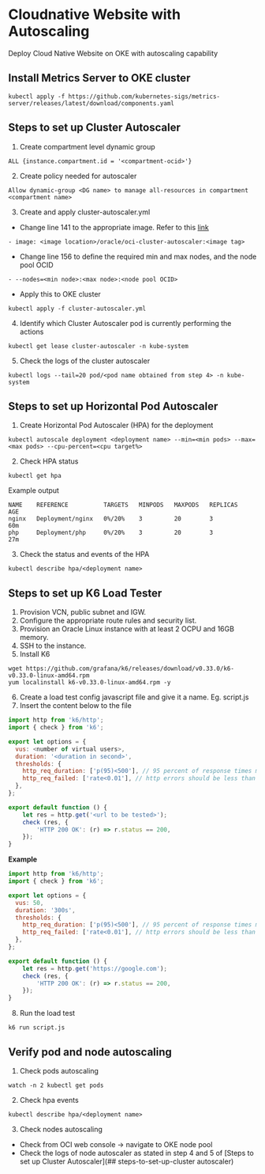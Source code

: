 # Cloudnative Website with Autoscaling
Deploy Cloud Native Website on OKE with autoscaling capability

## Install Metrics Server to OKE cluster
```
kubectl apply -f https://github.com/kubernetes-sigs/metrics-server/releases/latest/download/components.yaml
```

## Steps to set up Cluster Autoscaler
 1. Create compartment level dynamic group
 ```
 ALL {instance.compartment.id = '<compartment-ocid>'}
 ```
 2. Create policy needed for autoscaler
 ```
 Allow dynamic-group <DG name> to manage all-resources in compartment <compartment name>
 ```
 3. Create and apply cluster-autoscaler.yml
 * Change line 141 to the appropriate image. Refer to this [link](https://docs.oracle.com/en-us/iaas/Content/ContEng/Tasks/contengusingclusterautoscaler.htm#unique_1751637304)
 ```
 - image: <image location>/oracle/oci-cluster-autoscaler:<image tag>
 ```
 * Change line 156 to define the required min and max nodes, and the node pool OCID
 ```
 - --nodes=<min node>:<max node>:<node pool OCID>
 ```
 * Apply this to OKE cluster
 ```
 kubectl apply -f cluster-autoscaler.yml
 ```
 4. Identify which Cluster Autoscaler pod is currently performing the actions
 ```
 kubectl get lease cluster-autoscaler -n kube-system
 ```
 5. Check the logs of the cluster autoscaler
 ```
 kubectl logs --tail=20 pod/<pod name obtained from step 4> -n kube-system
 ```
 
## Steps to set up Horizontal Pod Autoscaler
1. Create Horizontal Pod Autoscaler (HPA) for the deployment
```
kubectl autoscale deployment <deployment name> --min=<min pods> --max=<max pods> --cpu-percent=<cpu target%>
```
2. Check HPA status
```
kubectl get hpa
```
Example output
```
NAME    REFERENCE          TARGETS   MINPODS   MAXPODS   REPLICAS   AGE
nginx   Deployment/nginx   0%/20%    3         20        3          60m
php     Deployment/php     0%/20%    3         20        3          27m
```
3. Check the status and events of the HPA
```
kubectl describe hpa/<deployment name>
```

## Steps to set up K6 Load Tester
1. Provision VCN, public subnet and IGW.
2. Configure the appropriate route rules and security list.
3. Provision an Oracle Linux instance with at least 2 OCPU and 16GB memory.
4. SSH to the instance.
5. Install K6
```
wget https://github.com/grafana/k6/releases/download/v0.33.0/k6-v0.33.0-linux-amd64.rpm
yum localinstall k6-v0.33.0-linux-amd64.rpm -y
```
6. Create a load test config javascript file and give it a name. Eg. script.js
7. Insert the content below to the file
```javascript
import http from 'k6/http';
import { check } from 'k6';

export let options = {
  vus: <number of virtual users>,
  duration: '<duration in second>',
  thresholds: {
    http_req_duration: ['p(95)<500'], // 95 percent of response times must be below 500ms
    http_req_failed: ['rate<0.01'], // http errors should be less than 1%
  },
};

export default function () {
    let res = http.get('<url to be tested>');
    check (res, {
        'HTTP 200 OK': (r) => r.status == 200,
    });
}
```
**Example**

```javascript
import http from 'k6/http';
import { check } from 'k6';

export let options = {
  vus: 50,
  duration: '300s',
  thresholds: {
    http_req_duration: ['p(95)<500'], // 95 percent of response times must be below 500ms
    http_req_failed: ['rate<0.01'], // http errors should be less than 1%
  },
};

export default function () {
    let res = http.get('https://google.com');
    check (res, {
        'HTTP 200 OK': (r) => r.status == 200,
    });
}

```
8. Run the load test
```
k6 run script.js
```

## Verify pod and node autoscaling
1. Check pods autoscaling
```
watch -n 2 kubectl get pods
```
2. Check hpa events
```
kubectl describe hpa/<deployment name>
```
3. Check nodes autoscaling
* Check from OCI web console -> navigate to OKE node pool
* Check the logs of node autoscaler as stated in step 4 and 5 of [Steps to set up Cluster Autoscaler](## steps-to-set-up-cluster autoscaler)



